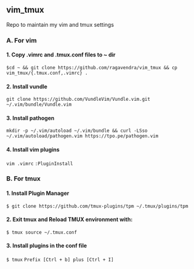 ## vim_tmux
Repo to maintain my vim and tmux settings

### A. For vim
#### 1. Copy .vimrc and .tmux.conf files to ~ dir
`$cd ~ && git clone https://github.com/ragavendra/vim_tmux && cp vim_tmux/{.tmux.conf,.vimrc} .`

#### 2. Install vundle
`git clone https://github.com/VundleVim/Vundle.vim.git ~/.vim/bundle/Vundle.vim`

#### 3. Install pathogen
`mkdir -p ~/.vim/autoload ~/.vim/bundle && curl -LSso ~/.vim/autoload/pathogen.vim https://tpo.pe/pathogen.vim`

#### 4. Install vim plugins
`vim .vimrc`
`:PluginInstall`

### B. For tmux
#### 1. Install Plugin Manager
`$ git clone https://github.com/tmux-plugins/tpm ~/.tmux/plugins/tpm`

#### 2.  Exit tmux and Reload TMUX environment with: 
`$ tmux source ~/.tmux.conf`


#### 3. Install plugins in the conf file
`$ tmux`
`Prefix [Ctrl + b] plus [Ctrl + I]`
